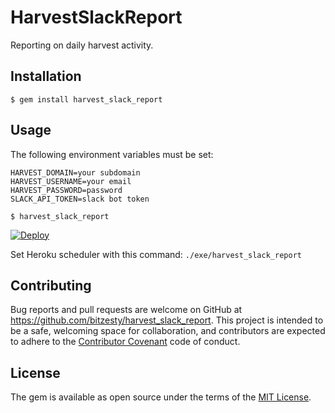# HarvestSlackReport

Reporting on daily harvest activity.

## Installation

    $ gem install harvest_slack_report

## Usage

The following environment variables must be set:

    HARVEST_DOMAIN=your subdomain
    HARVEST_USERNAME=your email
    HARVEST_PASSWORD=password
    SLACK_API_TOKEN=slack bot token

    $ harvest_slack_report

[![Deploy](https://www.herokucdn.com/deploy/button.svg)](https://heroku.com/deploy)

Set Heroku scheduler with this command: `./exe/harvest_slack_report`

## Contributing

Bug reports and pull requests are welcome on GitHub at https://github.com/bitzesty/harvest_slack_report. This project is intended to be a safe, welcoming space for collaboration, and contributors are expected to adhere to the [Contributor Covenant](http://contributor-covenant.org) code of conduct.

## License

The gem is available as open source under the terms of the [MIT License](http://opensource.org/licenses/MIT).
